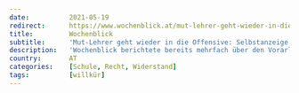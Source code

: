 ```yaml
---
date:          2021-05-19
redirect:      https://www.wochenblick.at/mut-lehrer-geht-wieder-in-die-offensive-selbstanzeige/
title:         Wochenblick
subtitle:      'Mut-Lehrer geht wieder in die Offensive: Selbstanzeige!'
description:   'Wochenblick berichtete bereits mehrfach über den Vorarlberger Mut-Lehrer. Er weigerte sich, seine Schüler zu Masken oder Tests zu zwingen. Jetzt wurde er fristlos entlassen.'
country:       AT
categories:    [Schule, Recht, Widerstand]
tags:          [willkür]
---
```

